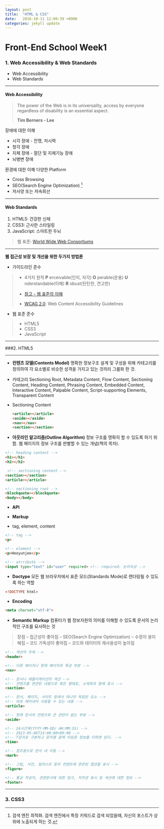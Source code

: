 ```yaml
---
layout: post
title:  "HTML & CSS"
date:   2016-10-11 12:09:39 +0900
categories: jekyll update
---
```


**Front-End School Week1**
=========================


### 1. Web Accessibility & Web Standards

- Web Accessibility
- Web Standards

----------


#### **Web Accessibility**

>The power of the Web is in its universality, access by everyone regardless of disability is an essential aspect.
>
>**Tim Berners - Lee**

장애에 대한 이해

* 시각 장애 - 전맹, 저시력
* 청각 장애
* 지체 장애 - 절단 및 지체기능 장애
* 뇌병변 장애


환경에 대한 이해 다양한 Platform

* Cross Browsing
* SEO(Search Engine Optimization) [^1]
* 저사양 또는 저속회선

-----


#### **Web Standards**
1. HTML5: 건강한 신체
2. CSS3: 근사한 스타일링
3. JavaScript: 스마트한 두뇌

>웹 표준: [World Wide Web Consortiums](https://www.w3.org)

----

**웹 접근성 보장 및 개선을 위한 두가지 방법론**

- 가이드라인 준수

> - 4가지 원칙
> **P** erceivable(인지, 자각)
> **O** perable(운용)
> **U** nderstandable(이해)
> **R** obust(탄탄한, 견고한)
>
> - [참고 - 웹 표준의 이해](http://webdir.tistory.com/34)
> - [WCAG 2.0](https://www.w3.org/WAI/): Web Content Accessibility Guidelines

- 웹 표준 준수

> - HTML5
> - CSS3
> - JavaScript


[^1]: 검색 엔진 최적화. 검색 엔진에서 특정 키워드로 검색 되었을때, 자신의 포스트가 상위에 노출되게 하는 것.

----

###2. HTML5

-----

- **컨텐츠 모델(Contents Model)**
 명확한 정보구조 설계 및 구성을 위해 카테고리를 정의하여 각 요소별로 비슷한 성격을 가지고 있는 것끼리 그룹화 한 것.
 - 카테고리
   Sectioning Root, Metadata Content, Flow Content, Sectioning Content, Heading Content, Phrasing Content, Embedded Content, Interactive Content, Palpable Content, Script-supporting Elements, Transparent Content

 - Sectioning Content
   ```html
   <article></article>
   <aside></aside>
   <nav></nav>
   <section></section>
   ```
- **아웃라인 알고리즘(Outline Algorithm)**
 정보 구조를 명확히 할 수 있도록 하기 위함.
 웹 페이지의 정보 구조를 판별할 수 있는 개념(책의 목차).

 ```html
 <!-- heading content -->
 <h1></h1>
 <h2></h2>

  <!-- sectioning content -->
 <section></section>
 <article></article>

 <!-- sectioning root -->
 <blockquote></blockquote>
 <body></body>
 ```


- **API**

- **Markup**
 - tag, element, content

```html
<!-- tag -->
<p>

<!-- element -->
<p>Heoyunjee</p>

<!-- atrribute -->
<input type="text" id="user" required> <!-- required: 논리속성 -->
```

- **Doctype**
모든 웹 브라우저에서 표준 모드(Standards Mode)로 렌더링될 수 있도록 하는 역할
```html
<!DOCTYPE html>
```

- **Encoding**
```html
<meta charset="utf-8">
```

- **Semantic Markup**
컴퓨터가 웹 정보자원의 의미를 이해할 수 있도록 문서의 논리적인 구조를 묘사하는 것
>장점
– 접근성이 좋아짐
– SEO(Search Engine Optimization)
– 수정이 용이해짐
– 코드 가독성이 좋아짐
– 코드와 데이터의 재사용성이 높아짐

```html
<!-- 섹션의 주제 -->
<header>
```

```html
<!-- 다른 페이지나 현재 페이지의 특성 부분 -->
<nav>
```

```html
<!-- 문서나 애플리케이션의 섹션 -->
<!-- 컨텐츠를 연관된 내용으로 묶은 형태로, 소제목과 함께 표시 -->
<section>
```

```html
<!-- 문서, 페이지, 사이트 등에서 하나의 독립된 요소 -->
<!-- 따로 떼어내어 사용할 수 있는 내용 -->
<article>
```

```html
<!-- 현재 문서의 컨텐츠와 큰 관련이 없는 부분 -->
<aside>
```

```html
<!-- 24시간제(YYYY-MM-DD/ HH:MM:SS) -->
<!-- 2013-05-06T14:00:00+09:00 -->
<!-- T문자로 구분하고 문자열 끝에 타임존 정보를 더하면 된다. -->
<time>
```

```html
<!-- 참조용으로 문서 내 이동 -->
<mark>
```

```html
<!-- 그림, 사진, 일러스트 등의 컨텐트에 연관된 캡션을 표시 -->
<figure>
```

```html
<!-- 통상 작성자, 관련문서에 대한 링크, 저작권 표시 등 섹션에 대한 정보 -->
<footer>
```

----

### 3. CSS3
